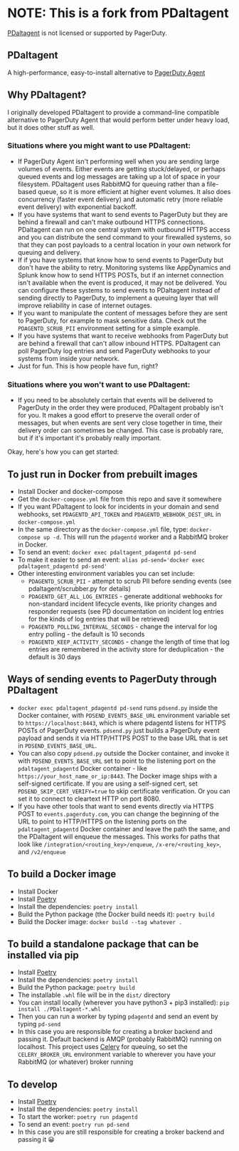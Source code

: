 # NOTE: This is a fork from PDaltagent
[PDaltagent](https://github.com/martindstone/PDaltagent) is not licensed or supported by PagerDuty.

## PDaltagent

A high-performance, easy-to-install alternative to [PagerDuty Agent](https://www.pagerduty.com/docs/guides/agent-install-guide/)

## Why PDaltagent?

I originally developed PDaltagent to provide a command-line compatible alternative to PagerDuty Agent that would perform better under heavy load, but it does other stuff as well. 

### Situations where you might want to use PDaltagent:

* If PagerDuty Agent isn't performing well when you are sending large volumes of events. Either events are getting stuck/delayed, or perhaps queued events and log messages are taking up a lot of space in your filesystem. PDaltagent uses RabbitMQ for queuing rather than a file-based queue, so it is more efficient at higher event volumes. It also does concurrency (faster event delivery) and automatic retry (more reliable event delivery) with exponential backoff.
* If you have systems that want to send events to PagerDuty but they are behind a firewall and can't make outbound HTTPS connections. PDaltagent can run on one central system with outbound HTTPS access and you can distribute the send command to your firewalled systems, so that they can post payloads to a central location in your own network for queuing and delivery.
* If if you have systems that know how to send events to PagerDuty but don't have the ability to retry. Monitoring systems like AppDynamics and Splunk know how to send HTTPS POSTs, but if an internet connection isn't available when the event is produced, it may not be delivered. You can configure these systems to send events to PDaltagent instead of sending directly to PagerDuty, to implement a queuing layer that will improve reliability in case of internet outages.
* If you want to manipulate the content of messages before they are sent to PagerDuty, for example to mask sensitive data. Check out the `PDAGENTD_SCRUB_PII` environment setting for a simple example.
* If you have systems that want to receive webhooks from PagerDuty but are behind a firewall that can't allow inbound HTTPS. PDaltagent can poll PagerDuty log entries and send PagerDuty webhooks to your systems from inside your network.
* Just for fun. This is how people have fun, right?

### Situations where you won't want to use PDaltagent:

* If you need to be absolutely certain that events will be delivered to PagerDuty in the order they were produced, PDaltagent probably isn't for you. It makes a good effort to preserve the overall order of messages, but when events are sent very close together in time, their delivery order can sometimes be changed. This case is probably rare, but if it's important it's probably really important.

Okay, here's how you can get started:

## To just run in Docker from prebuilt images

* Install Docker and docker-compose
* Get the `docker-compose.yml` file from this repo and save it somewhere
* If you want PDaltagent to look for incidents in your domain and send webhooks, set `PDAGENTD_API_TOKEN` and `PDAGENTD_WEBHOOK_DEST_URL` in `docker-compose.yml`
* In the same directory as the `docker-compose.yml` file, type: `docker-compose up -d`. This will run the `pdagentd` worker and a RabbitMQ broker in Docker.
* To send an event: `docker exec pdaltagent_pdagentd pd-send`
* To make it easier to send an event: `alias pd-send='docker exec pdaltagent_pdagentd pd-send'`
* Other interesting environment variables you can set include:
    * `PDAGENTD_SCRUB_PII` - attempt to scrub PII before sending events (see pdaltagent/scrubber.py for details)
    * `PDAGENTD_GET_ALL_LOG_ENTRIES` - generate additional webhooks for non-standard incident lifecycle events, like priority changes and responder requests (see PD documentation on incident log entries for the kinds of log entries that will be retrieved)
    * `PDAGENTD_POLLING_INTERVAL_SECONDS` - change the interval for log entry polling - the default is 10 seconds
    * `PDAGENTD_KEEP_ACTIVITY_SECONDS` - change the length of time that log entries are remembered in the activity store for deduplication - the default is 30 days

## Ways of sending events to PagerDuty through PDaltagent

* `docker exec pdaltagent_pdagentd pd-send` runs `pdsend.py` inside the Docker container, with `PDSEND_EVENTS_BASE_URL` environment variable set to `https://localhost:8443`, which is where pdagentd listens for HTTPS POSTs of PagerDuty events. `pdsend.py` just builds a PagerDuty event payload and sends it via HTTP/HTTPS POST to the base URL that is set in `PDSEND_EVENTS_BASE_URL`.
* You can also copy `pdsend.py` outside the Docker container, and invoke it with `PDSEND_EVENTS_BASE_URL` set to point to the listening port on the `pdaltagent_pdagentd` Docker container - like `https://your_host_name_or_ip:8443`. The Docker image ships with a self-signed certificate. If you are using a self-signed cert, set `PDSEND_SKIP_CERT_VERIFY=true` to skip certificate verification. Or you can set it to connect to cleartext HTTP on port 8080.
* If you have other tools that want to send events directly via HTTPS POST to `events.pagerduty.com`, you can change the beginning of the URL to point to HTTP/HTTPS on the listening ports on the `pdaltagent_pdagentd` Docker container and leave the path the same, and the PDaltagent will enqueue the messages. This works for paths that look like `/integration/<routing_key>/enqueue`, `/x-ere/<routing_key>`, and `/v2/enqueue`

## To build a Docker image

* Install Docker
* Install [Poetry](https://python-poetry.org)
* Install the dependencies: `poetry install`
* Build the Python package (the Docker build needs it): `poetry build`
* Build the Docker image: `docker build --tag whatever .`

## To build a standalone package that can be installed via pip

* Install [Poetry](https://python-poetry.org)
* Install the dependencies: `poetry install`
* Build the Python package: `poetry build`
* The installable `.whl` file will be in the `dist/` directory
* You can install locally (wherever you have python3 + pip3 installed): `pip install ./PDaltagent-*.whl`
* Then you can run a worker by typing `pdagentd` and send an event by typing `pd-send`
* In this case you are responsible for creating a broker backend and passing it. Default backend is AMQP (probably RabbitMQ) running on localhost. This project uses [Celery](http://www.celeryproject.org) for queuing, so set the `CELERY_BROKER_URL` environment variable to wherever you have your RabbitMQ (or whatever) broker running

## To develop

* Install [Poetry](https://python-poetry.org)
* Install the dependencies: `poetry install`
* To start the worker: `poetry run pdagentd`
* To send an event: `poetry run pd-send`
* In this case you are still responsible for creating a broker backend and passing it 😀
